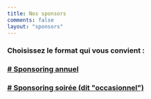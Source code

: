 ```yaml
---
title: Nos sponsors
comments: false
layout: "sponsors"
---
```


### Choisissez le format qui vous convient : 

### [# Sponsoring annuel](../sponsoring-annuel)

### [# Sponsoring soirée (dit "occasionnel")](../sponsoring-soiree)